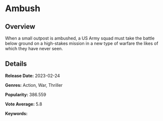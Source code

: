 # Ambush

## Overview

 When a small outpost is ambushed, a US Army squad must take the battle below ground on a high-stakes mission in a new type of warfare the likes of which they have never seen.

## Details

**Release Date:** 2023-02-24

**Genres:** Action, War, Thriller

**Popularity:** 386.559

**Vote Average:** 5.8

**Keywords:** 

